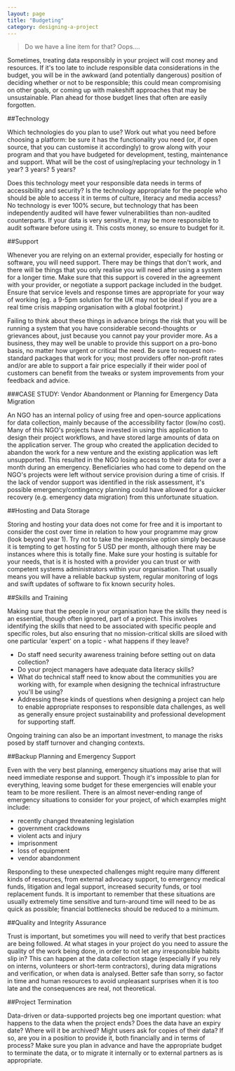 ```yaml
---
layout: page
title: "Budgeting"
category: designing-a-project
---
```


>Do we have a line item for that? Oops....

Sometimes, treating data responsibly in your project will cost money and resources. If it's too late to include responsible data considerations in the budget, you will be in the awkward (and potentially dangerous) position of deciding whether or not to be responsible; this could mean compromising on other goals, or coming up with makeshift approaches that may be unsustainable. Plan ahead for those budget lines that often are easily forgotten.

##Technology

Which technologies do you plan to use? Work out what you need before choosing a platform: be sure it has the functionality you need (or, if open source, that you can customise it accordingly) to grow along with your program and that you have budgeted for development, testing, maintenance and support. What will be the cost of using/replacing your technology in 1 year? 3 years? 5 years?

Does this technology meet your responsible data needs in terms of accessibility and security? Is the technology appropriate for the people who should be able to access it in terms of culture, literacy and media access? No technology is ever 100% secure, but technology that has been independently audited will have fewer vulnerabilities than non-audited counterparts. If your data is very sensitive, it may be more responsible to audit software before using it. This costs money, so ensure to budget for it.

##Support

Whenever you are relying on an external provider, especially for hosting or software, you will need support. There may be things that don't work, and there will be things that you only realise you will need after using a system for a longer time. Make sure that this support is covered in the agreement with your provider, or negotiate a support package included in the budget. Ensure that service levels and response times are appropriate for your way of working (eg. a 9-5pm solution for the UK may not be ideal if you are a real time crisis mapping organisation with a global footprint.)

Failing to think about these things in advance brings the risk that you will be running a system that you have considerable second-thoughts or grievances about, just because you cannot pay your provider more. As a business, they may well be unable to provide this support on a pro-bono basis, no matter how urgent or critical the need. Be sure to request non-standard packages that work for you; most providers offer non-profit rates and/or are able to support a fair price especially if their wider pool of customers can benefit from the tweaks or system improvements from your feedback and advice.

###CASE STUDY: Vendor Abandonment or Planning for Emergency Data Migration

An NGO has an internal policy of using free and open-source applications for data collection, mainly because of the accessibility factor (low/no cost). Many of this NGO's projects have invested in using this application to design their project workflows, and have stored large amounts of data on the application server. The group who created the application decided to abandon the work for a new venture and the existing application was left unsupported. This resulted in the NGO losing access to their data for over a month during an emergency. Beneficiaries who had come to depend on the NGO's projects were left without service provision during a time of crisis. If the lack of vendor support was identified in the risk assessment, it's possible emergency/contingency planning could have allowed for a quicker recovery (e.g. emergency data migration) from this unfortunate situation.  

##Hosting and Data Storage

Storing and hosting your data does not come for free and it is important to consider the cost over time in relation to how your programme may grow (look beyond year 1). Try not to take the inexpensive option simply because it is tempting to get hosting for 5 USD per month, although there may be instances where this is totally fine. Make sure your hosting is suitable for your needs, that is it is hosted with a provider you can trust or with competent systems administrators within your organisation. That usually means you will have a reliable backup system, regular monitoring of logs and swift updates of software to fix known security holes.

##Skills and Training

Making sure that the people in your organisation have the skills they need is an essential, though often ignored, part of a project. This involves identifying the skills that need to be associated with specific people and specific roles, but also ensuring that no mission-critical skills are siloed with one particular 'expert' on a topic - what happens if they leave?

- Do staff need security awareness training before setting out on data collection?
- Do your project managers have adequate data literacy skills?
- What do technical staff need to know about the communities you are working with, for example when designing the technical infrastructure you'll be using?
- Addressing these kinds of questions when designing a project can help to enable appropriate responses to responsible data challenges, as well as generally ensure project sustainability and professional development for supporting staff.

Ongoing training can also be an important investment, to manage the risks posed by staff turnover and changing contexts.

##Backup Planning and Emergency Support

Even with the very best planning, emergency situations may arise that will need immediate response and support. Though it's impossible to plan for everything, leaving some budget for these emergencies will enable your team to be more resilient. There is an almost never-ending range of emergency situations to consider for your project, of which examples might include:

- recently changed threatening legislation
- government crackdowns
- violent acts and injury
- imprisonment
- loss of equipment
- vendor abandonment

Responding to these unexpected challenges might require many different kinds of resources, from external advocacy support, to emergency medical funds, litigation and legal support, increased security funds, or tool replacement funds. It is important to remember that these situations are usually extremely time sensitive and turn-around time will need to be as quick as possible; financial bottlenecks should be reduced to a minimum.

##Quality and Integrity Assurance

Trust is important, but sometimes you will need to verify that best practices are being followed. At what stages in your project do you need to assure the quality of the work being done, in order to not let any irresponsible habits slip in? This can happen at the data collection stage (especially if you rely on interns, volunteers or short-term contractors), during data migrations and verification, or when data is analysed. Better safe than sorry, so factor in time and human resources to avoid unpleasant surprises when it is too late and the consequences are real, not theoretical.

##Project Termination

Data-driven or data-supported projects beg one important question: what happens to the data when the project ends? Does the data have an expiry date? Where will it be archived? Might users ask for copies of their data? If so, are you in a position to provide it, both financially and in terms of process? Make sure you plan in advance and have the appropriate budget to terminate the data, or to migrate it internally or to external partners as is appropriate.
